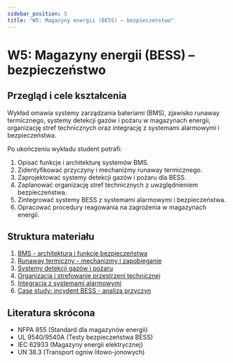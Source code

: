 ```yaml
---
sidebar_position: 5
title: "W5: Magazyny energii (BESS) – bezpieczeństwo"
---
```


# W5: Magazyny energii (BESS) – bezpieczeństwo

## Przegląd i cele kształcenia

Wykład omawia systemy zarządzania bateriami (BMS), zjawisko runaway termicznego, systemy detekcji gazów i pożaru w magazynach energii, organizację stref technicznych oraz integrację z systemami alarmowymi i bezpieczeństwa.

Po ukończeniu wykładu student potrafi:

1. Opisać funkcje i architekturę systemów BMS.
2. Zidentyfikować przyczyny i mechanizmy runaway termicznego.
3. Zaprojektować systemy detekcji gazów i pożaru dla BESS.
4. Zaplanować organizację stref technicznych z uwzględnieniem bezpieczeństwa.
5. Zintegrować systemy BESS z systemami alarmowymi i bezpieczeństwa.
6. Opracować procedury reagowania na zagrożenia w magazynach energii.

## Struktura materiału

1. [BMS - architektura i funkcje bezpieczeństwa](./01-bms-architektura-funkcje-bezpieczenstwa.mdx)
2. [Runaway termiczny - mechanizmy i zapobieganie](./02-runaway-termiczny-mechanizmy-zapobieganie.mdx)
3. [Systemy detekcji gazów i pożaru](./03-systemy-detekcji-gazow-pozaru.mdx)
4. [Organizacja i strefowanie przestrzeni technicznej](./04-organizacja-strefowanie-przestrzeni.mdx)
5. [Integracja z systemami alarmowymi](./05-integracja-systemy-alarmowe.mdx)
6. [Case study: incydent BESS - analiza przyczyn](./06-case-study-incydent-bess-analiza.mdx)

## Literatura skrócona

- NFPA 855 (Standard dla magazynów energii)
- UL 9540/9540A (Testy bezpieczeństwa BESS)
- IEC 62933 (Magazyny energii elektrycznej)
- UN 38.3 (Transport ogniw litowo-jonowych)
